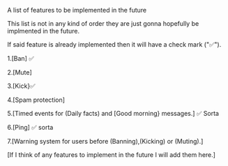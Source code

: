 A list of features to be implemented in the future

This list is not in any kind of order they are just gonna hopefully be implmented in the future.

If said feature is already implemented then it will have a check mark ("✅").


1.[Ban] ✅

2.[Mute]

3.[Kick}✅

4.[Spam protection]

5.[Timed events for (Daily facts) and [Good morning} messages.] ✅ Sorta

6.[Ping] ✅ sorta

7.[Warning system for users before (Banning),(Kicking) or (Muting).]

[If I think of any features to implement in the future I will add them here.]
